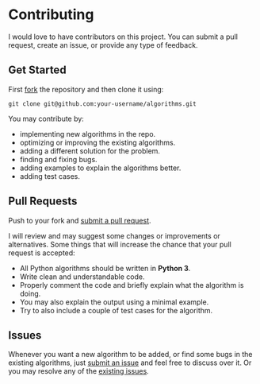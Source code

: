 # Contributing

I would love to have contributors on this project. 
You can submit a pull request, create an issue, or provide any type of feedback.

## Get Started
First [fork][fork] the repository and then clone it using:

    git clone git@github.com:your-username/algorithms.git

You may contribute by:
- implementing new algorithms in the repo. 
- optimizing or improving the existing algorithms.
- adding a different solution for the problem.
- finding and fixing bugs.
- adding examples to explain the algorithms better.
- adding test cases.

## Pull Requests
Push to your fork and [submit a pull request][pr].

I will review and may suggest some changes or improvements or alternatives.
Some things that will increase the chance that your pull request is accepted:

* All Python algorithms should be written in **Python 3**. 
* Write clean and understandable code.
* Properly comment the code and briefly explain what the algorithm is doing.
* You may also explain the output using a minimal example.
* Try to also include a couple of test cases for the algorithm.


## Issues
Whenever you want a new algorithm to be added, or find some bugs in the existing algorithms, 
just [submit an issue][newissue] and feel free to discuss over it.
Or you may resolve any of the [existing issues][issues].

[fork]: https://help.github.com/articles/fork-a-repo/
[pr]: https://github.com/MahmoudHassan/hacker-rank/compare/
[newissue]: https://github.com/MahmoudHassan/hacker-rank/issues/new 
[issue120]: https://github.com/MahmoudHassan/hacker-rank/issues/120
[issues]: https://github.com/MahmoudHassan/hacker-rank/issues/